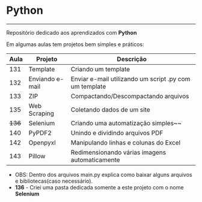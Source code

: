 # Python
***
 Repositório dedicado aos aprendizados com **Python**
 
 Em algumas aulas tem projetos bem simples e práticos:
 
  Aula | Projeto | Descrição
 ---| ---| ---|
 131 | Template | Criando um template 
 132 | Enviando e-mail | Enviar e-mail utilizando um script .py com um template
 133 | ZIP | Compactando/Descompactando arquivos
 135 | Web Scraping | Coletando dados de um site
 ~~136~~ | Selenium | Criando uma automatização simples~~
 140 | PyPDF2 | Unindo e dividindo arquivos PDF
 142 | Openpyxl | Manipulando linhas e colunas do Excel
 143 | Pillow | Redimensionando várias imagens automaticamente
 

 * OBS: Dentro dos arquivos main.py explica como baixar alguns arquivos e bibliotecas(caso necessário).
 * __136__ - Criei uma pasta dedicada somente a este projeto com o nome **Selenium**
